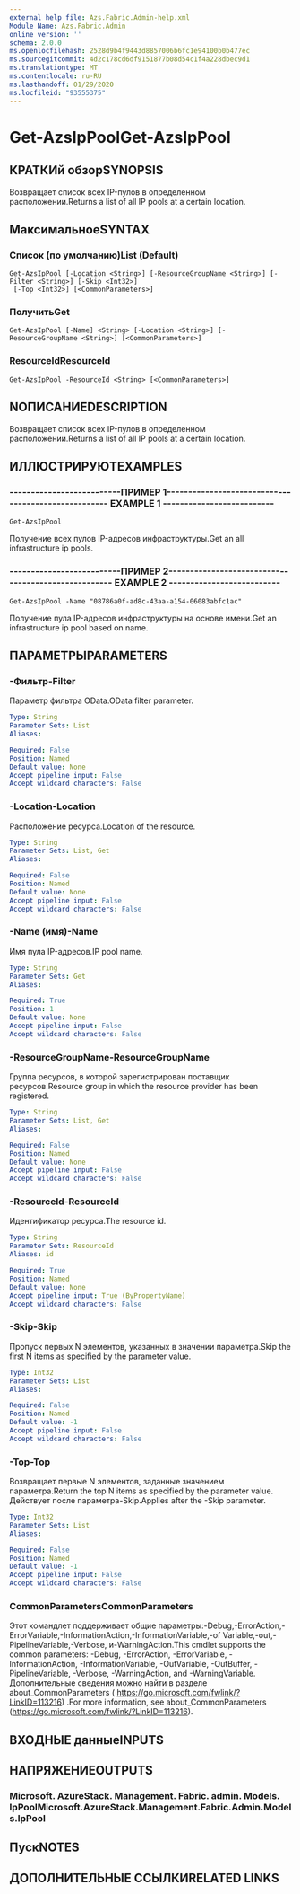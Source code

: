 ```yaml
---
external help file: Azs.Fabric.Admin-help.xml
Module Name: Azs.Fabric.Admin
online version: ''
schema: 2.0.0
ms.openlocfilehash: 2528d9b4f9443d8857006b6fc1e94100b0b477ec
ms.sourcegitcommit: 4d2c178cd6df9151877b08d54c1f4a228dbec9d1
ms.translationtype: MT
ms.contentlocale: ru-RU
ms.lasthandoff: 01/29/2020
ms.locfileid: "93555375"
---
```

# <span data-ttu-id="ef884-101">Get-AzsIpPool</span><span class="sxs-lookup"><span data-stu-id="ef884-101">Get-AzsIpPool</span></span>

## <span data-ttu-id="ef884-102">КРАТКИй обзор</span><span class="sxs-lookup"><span data-stu-id="ef884-102">SYNOPSIS</span></span>
<span data-ttu-id="ef884-103">Возвращает список всех IP-пулов в определенном расположении.</span><span class="sxs-lookup"><span data-stu-id="ef884-103">Returns a list of all IP pools at a certain location.</span></span>

## <span data-ttu-id="ef884-104">Максимальное</span><span class="sxs-lookup"><span data-stu-id="ef884-104">SYNTAX</span></span>

### <span data-ttu-id="ef884-105">Список (по умолчанию)</span><span class="sxs-lookup"><span data-stu-id="ef884-105">List (Default)</span></span>
```
Get-AzsIpPool [-Location <String>] [-ResourceGroupName <String>] [-Filter <String>] [-Skip <Int32>]
 [-Top <Int32>] [<CommonParameters>]
```

### <span data-ttu-id="ef884-106">Получить</span><span class="sxs-lookup"><span data-stu-id="ef884-106">Get</span></span>
```
Get-AzsIpPool [-Name] <String> [-Location <String>] [-ResourceGroupName <String>] [<CommonParameters>]
```

### <span data-ttu-id="ef884-107">ResourceId</span><span class="sxs-lookup"><span data-stu-id="ef884-107">ResourceId</span></span>
```
Get-AzsIpPool -ResourceId <String> [<CommonParameters>]
```

## <span data-ttu-id="ef884-108">NОПИСАНИЕ</span><span class="sxs-lookup"><span data-stu-id="ef884-108">DESCRIPTION</span></span>
<span data-ttu-id="ef884-109">Возвращает список всех IP-пулов в определенном расположении.</span><span class="sxs-lookup"><span data-stu-id="ef884-109">Returns a list of all IP pools at a certain location.</span></span>

## <span data-ttu-id="ef884-110">ИЛЛЮСТРИРУЮТ</span><span class="sxs-lookup"><span data-stu-id="ef884-110">EXAMPLES</span></span>

### <span data-ttu-id="ef884-111">--------------------------ПРИМЕР 1--------------------------</span><span class="sxs-lookup"><span data-stu-id="ef884-111">-------------------------- EXAMPLE 1 --------------------------</span></span>
```
Get-AzsIpPool
```

<span data-ttu-id="ef884-112">Получение всех пулов IP-адресов инфраструктуры.</span><span class="sxs-lookup"><span data-stu-id="ef884-112">Get an all infrastructure ip pools.</span></span>

### <span data-ttu-id="ef884-113">--------------------------ПРИМЕР 2--------------------------</span><span class="sxs-lookup"><span data-stu-id="ef884-113">-------------------------- EXAMPLE 2 --------------------------</span></span>
```
Get-AzsIpPool -Name "08786a0f-ad8c-43aa-a154-06083abfc1ac"
```

<span data-ttu-id="ef884-114">Получение пула IP-адресов инфраструктуры на основе имени.</span><span class="sxs-lookup"><span data-stu-id="ef884-114">Get an infrastructure ip pool based on name.</span></span>

## <span data-ttu-id="ef884-115">ПАРАМЕТРЫ</span><span class="sxs-lookup"><span data-stu-id="ef884-115">PARAMETERS</span></span>

### <span data-ttu-id="ef884-116">-Фильтр</span><span class="sxs-lookup"><span data-stu-id="ef884-116">-Filter</span></span>
<span data-ttu-id="ef884-117">Параметр фильтра OData.</span><span class="sxs-lookup"><span data-stu-id="ef884-117">OData filter parameter.</span></span>

```yaml
Type: String
Parameter Sets: List
Aliases: 

Required: False
Position: Named
Default value: None
Accept pipeline input: False
Accept wildcard characters: False
```

### <span data-ttu-id="ef884-118">-Location</span><span class="sxs-lookup"><span data-stu-id="ef884-118">-Location</span></span>
<span data-ttu-id="ef884-119">Расположение ресурса.</span><span class="sxs-lookup"><span data-stu-id="ef884-119">Location of the resource.</span></span>

```yaml
Type: String
Parameter Sets: List, Get
Aliases: 

Required: False
Position: Named
Default value: None
Accept pipeline input: False
Accept wildcard characters: False
```

### <span data-ttu-id="ef884-120">-Name (имя)</span><span class="sxs-lookup"><span data-stu-id="ef884-120">-Name</span></span>
<span data-ttu-id="ef884-121">Имя пула IP-адресов.</span><span class="sxs-lookup"><span data-stu-id="ef884-121">IP pool name.</span></span>

```yaml
Type: String
Parameter Sets: Get
Aliases: 

Required: True
Position: 1
Default value: None
Accept pipeline input: False
Accept wildcard characters: False
```

### <span data-ttu-id="ef884-122">-ResourceGroupName</span><span class="sxs-lookup"><span data-stu-id="ef884-122">-ResourceGroupName</span></span>
<span data-ttu-id="ef884-123">Группа ресурсов, в которой зарегистрирован поставщик ресурсов.</span><span class="sxs-lookup"><span data-stu-id="ef884-123">Resource group in which the resource provider has been registered.</span></span>

```yaml
Type: String
Parameter Sets: List, Get
Aliases: 

Required: False
Position: Named
Default value: None
Accept pipeline input: False
Accept wildcard characters: False
```

### <span data-ttu-id="ef884-124">-ResourceId</span><span class="sxs-lookup"><span data-stu-id="ef884-124">-ResourceId</span></span>
<span data-ttu-id="ef884-125">Идентификатор ресурса.</span><span class="sxs-lookup"><span data-stu-id="ef884-125">The resource id.</span></span>

```yaml
Type: String
Parameter Sets: ResourceId
Aliases: id

Required: True
Position: Named
Default value: None
Accept pipeline input: True (ByPropertyName)
Accept wildcard characters: False
```

### <span data-ttu-id="ef884-126">-Skip</span><span class="sxs-lookup"><span data-stu-id="ef884-126">-Skip</span></span>
<span data-ttu-id="ef884-127">Пропуск первых N элементов, указанных в значении параметра.</span><span class="sxs-lookup"><span data-stu-id="ef884-127">Skip the first N items as specified by the parameter value.</span></span>

```yaml
Type: Int32
Parameter Sets: List
Aliases: 

Required: False
Position: Named
Default value: -1
Accept pipeline input: False
Accept wildcard characters: False
```

### <span data-ttu-id="ef884-128">-Top</span><span class="sxs-lookup"><span data-stu-id="ef884-128">-Top</span></span>
<span data-ttu-id="ef884-129">Возвращает первые N элементов, заданные значением параметра.</span><span class="sxs-lookup"><span data-stu-id="ef884-129">Return the top N items as specified by the parameter value.</span></span>
<span data-ttu-id="ef884-130">Действует после параметра-Skip.</span><span class="sxs-lookup"><span data-stu-id="ef884-130">Applies after the -Skip parameter.</span></span>

```yaml
Type: Int32
Parameter Sets: List
Aliases: 

Required: False
Position: Named
Default value: -1
Accept pipeline input: False
Accept wildcard characters: False
```

### <span data-ttu-id="ef884-131">CommonParameters</span><span class="sxs-lookup"><span data-stu-id="ef884-131">CommonParameters</span></span>
<span data-ttu-id="ef884-132">Этот командлет поддерживает общие параметры:-Debug,-ErrorAction,-ErrorVariable,-InformationAction,-InformationVariable,-of Variable,-out,-PipelineVariable,-Verbose, и-WarningAction.</span><span class="sxs-lookup"><span data-stu-id="ef884-132">This cmdlet supports the common parameters: -Debug, -ErrorAction, -ErrorVariable, -InformationAction, -InformationVariable, -OutVariable, -OutBuffer, -PipelineVariable, -Verbose, -WarningAction, and -WarningVariable.</span></span> <span data-ttu-id="ef884-133">Дополнительные сведения можно найти в разделе about_CommonParameters ( https://go.microsoft.com/fwlink/?LinkID=113216) .</span><span class="sxs-lookup"><span data-stu-id="ef884-133">For more information, see about_CommonParameters (https://go.microsoft.com/fwlink/?LinkID=113216).</span></span>

## <span data-ttu-id="ef884-134">ВХОДНЫЕ данные</span><span class="sxs-lookup"><span data-stu-id="ef884-134">INPUTS</span></span>

## <span data-ttu-id="ef884-135">НАПРЯЖЕНИЕ</span><span class="sxs-lookup"><span data-stu-id="ef884-135">OUTPUTS</span></span>

### <span data-ttu-id="ef884-136">Microsoft. AzureStack. Management. Fabric. admin. Models. IpPool</span><span class="sxs-lookup"><span data-stu-id="ef884-136">Microsoft.AzureStack.Management.Fabric.Admin.Models.IpPool</span></span>

## <span data-ttu-id="ef884-137">Пуск</span><span class="sxs-lookup"><span data-stu-id="ef884-137">NOTES</span></span>

## <span data-ttu-id="ef884-138">ДОПОЛНИТЕЛЬНЫЕ ССЫЛКИ</span><span class="sxs-lookup"><span data-stu-id="ef884-138">RELATED LINKS</span></span>

